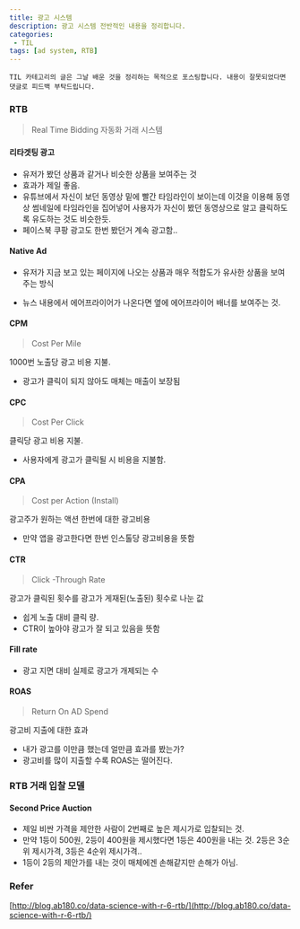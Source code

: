 ```yaml
---
title: 광고 시스템 
description: 광고 시스템 전반적인 내용을 정리합니다.
categories:
 - TIL
tags: [ad system, RTB]
---
```


`TIL 카테고리의 글은 그날 배운 것을 정리하는 목적으로 포스팅합니다. 내용이 잘못되었다면 댓글로 피드백 부탁드립니다.`

### RTB

> Real Time Bidding 자동화 거래 시스템



#### 리타겟팅 광고

- 유저가 봤던 상품과 같거나 비슷한 상품을 보여주는 것
- 효과가 제일 좋음.
- 유튜브에서 자신이 보던 동영상 밑에 빨간 타임라인이 보이는데 이것을 이용해 동영상 썸네일에 타임라인을 집어넣어 사용자가 자신이 봤던 동영상으로 알고 클릭하도록 유도하는 것도 비슷한듯. 
- 페이스북 쿠팡 광고도 한번 봤던거 계속 광고함.. 

#### Native Ad

- 유저가 지금 보고 있는 페이지에 나오는 상품과 매우 적합도가 유사한 상품을 보여주는 방식

- 뉴스 내용에서 에어프라이어가 나온다면 옆에 에어프라이어 배너를 보여주는 것.



#### CPM 

>  Cost Per Mile

1000번 노출당 광고 비용 지불.

- 광고가 클릭이 되지 않아도 매체는 매출이 보장됨

#### CPC

> Cost Per Click

클릭당 광고 비용 지불.

- 사용자에게 광고가 클릭될 시 비용을 지불함.

#### CPA

> Cost per Action (Install)

광고주가 원하는 액션 한번에 대한 광고비용

- 만약 앱을 광고한다면 한번 인스톨당 광고비용을 뜻함

#### CTR

> Click -Through Rate

광고가 클릭된 횟수를 광고가 게재된(노출된) 횟수로 나눈 값

- 쉽게 노출 대비 클릭 량.
- CTR이 높아야 광고가 잘 되고 있음을 뜻함



#### Fill rate

- 광고 지면 대비 실제로 광고가 개제되는 수 

#### ROAS

> Return On AD Spend

광고비 지출에 대한 효과

- 내가 광고를 이만큼 했는데 얼만큼 효과를 봤는가?
- 광고비를 많이 지출할 수록 ROAS는 떨어진다.



### RTB 거래 입찰 모델

#### Second Price Auction 

- 제일 비싼 가격을 제안한 사람이 2번째로 높은 제시가로 입찰되는 것.
- 만약 1등이 500원, 2등이 400원을 제시했다면 1등은 400원을 내는 것. 2등은 3순위 제시가격, 3등은 4순위 제시가격..
- 1등이 2등의 제안가를 내는 것이 매체에겐 손해같지만 손해가 아님.



### Refer

[http://blog.ab180.co/data-science-with-r-6-rtb/](http://blog.ab180.co/data-science-with-r-6-rtb/)